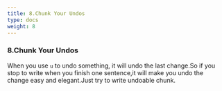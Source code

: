 ```yaml
---
title: 8.Chunk Your Undos
type: docs
weight: 8
---
```


### 8.Chunk Your Undos

When you use `u` to undo something, it will undo the last change.So if you stop to write when you finish one sentence,it will make you undo the change easy and elegant.Just try to write undoable chunk.
